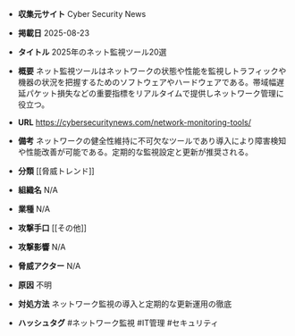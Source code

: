 - **収集元サイト**
Cyber Security News

- **掲載日**
2025-08-23

- **タイトル**
2025年のネット監視ツール20選

- **概要**
ネット監視ツールはネットワークの状態や性能を監視しトラフィックや機器の状況を把握するためのソフトウェアやハードウェアである。帯域幅遅延パケット損失などの重要指標をリアルタイムで提供しネットワーク管理に役立つ。

- **URL**
https://cybersecuritynews.com/network-monitoring-tools/

- **備考**
ネットワークの健全性維持に不可欠なツールであり導入により障害検知や性能改善が可能である。定期的な監視設定と更新が推奨される。

- **分類**
[[脅威トレンド]]

- **組織名**
N/A

- **業種**
N/A

- **攻撃手口**
[[その他]]

- **攻撃影響**
N/A

- **脅威アクター**
N/A

- **原因**
不明

- **対処方法**
ネットワーク監視の導入と定期的な更新運用の徹底

- **ハッシュタグ**
#ネットワーク監視 #IT管理 #セキュリティ
